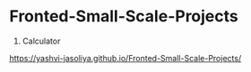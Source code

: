 # Fronted-Small-Scale-Projects

1. Calculator

https://yashvi-jasoliya.github.io/Fronted-Small-Scale-Projects/
